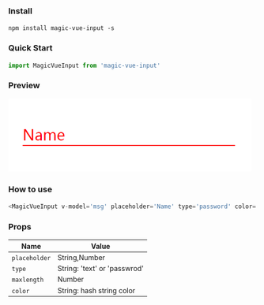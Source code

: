 ### Install
```shell
npm install magic-vue-input -s
```
### Quick Start
``` javascript
import MagicVueInput from 'magic-vue-input'
```
### Preview
![preivew][1]


  [1]: https://github.com/charleslck/magic-vue-input/raw/master/preview/preview.gif
  
### How to use
``` javascript
<MagicVueInput v-model='msg' placeholder='Name' type='password' color='red'></MagicVueInput>
```

### Props

| Name | Value |
|--------|------|
| `placeholder` | String,Number |
| `type` | String: 'text' or 'passwrod' |
| `maxlength` | Number |
| `color` | String: hash string color |
